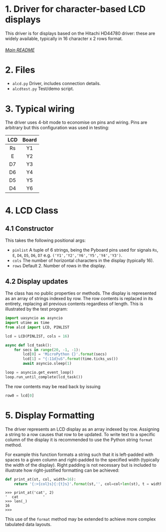 # 1. Driver for character-based LCD displays

This driver is for displays based on the Hitachi HD44780 driver: these are
widely available, typically in 16 character x 2 rows format.

###### [Main README](../README.md)

# 2. Files

 * `alcd.py` Driver, includes connection details.
 * `alcdtest.py` Test/demo script.

# 3. Typical wiring

The driver uses 4-bit mode to economise on pins and wiring. Pins are arbitrary
but this configuration was used in testing:

| LCD  |Board |
|:----:|:----:|
|  Rs  |  Y1  |
|  E   |  Y2  |
|  D7  |  Y3  |
|  D6  |  Y4  |
|  D5  |  Y5  |
|  D4  |  Y6  |

# 4. LCD Class

## 4.1 Constructor

This takes the following positional args:
 * `pinlist` A tuple of 6 strings, being the Pyboard pins used for signals
 `Rs`, `E`, `D4`, `D5`, `D6`, `D7` e.g. `('Y1','Y2','Y6','Y5','Y4','Y3')`.
 * `cols` The number of horizontal characters in the display (typically 16).
 * `rows` Default 2. Number of rows in the display.

## 4.2 Display updates

The class has no public properties or methods. The display is represented as an
array of strings indexed by row. The row contents is replaced in its entirety,
replacing all previous contents regardless of length. This is illustrated by
the test program:

```python
import uasyncio as asyncio
import utime as time
from alcd import LCD, PINLIST

lcd = LCD(PINLIST, cols = 16)

async def lcd_task():
    for secs in range(20, -1, -1):
        lcd[0] = 'MicroPython {}'.format(secs)
        lcd[1] = "{:11d}uS".format(time.ticks_us())
        await asyncio.sleep(1)

loop = asyncio.get_event_loop()
loop.run_until_complete(lcd_task())
```

The row contents may be read back by issuing

```python
row0 = lcd[0]
```

# 5. Display Formatting

The driver represents an LCD display as an array indexed by row. Assigning a
string to a row causes that row to be updated. To write text to a specific
column of the display it is recommended to use the Python string `format`
method.

For example this function formats a string such that it is left-padded with
spaces to a given column and right-padded to the specified width (typically the
width of the display). Right padding is not necessary but is included to
illustrate how right-justified formatting can be achieved:

```python
def print_at(st, col, width=16):
    return '{:>{col}s}{:{t}s}'.format(st,'', col=col+len(st), t = width-(col+len(st)))
```

```
>>> print_at('cat', 2)
'  cat           '
>>> len(_)
16
>>> 
```

This use of the `format` method may be extended to achieve more complex
tabulated data layouts.
